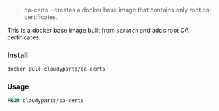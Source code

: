 > ca-certs - creates a docker base image that contains only root ca-certificates.

This is a docker base image built from `scratch` and adds root CA certificates.

### Install

```sh
docker pull cloudyparts/ca-certs
```

### Usage

```DOCKERFILE
FROM cloudyparts/ca-certs
```
